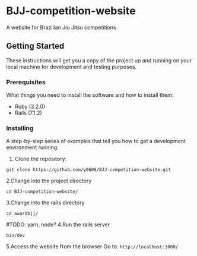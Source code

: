 # BJJ-competition-website
A website for Brazilian Jiu Jitsu competitions

## Getting Started
These instructions will get you a copy of the project up and running on your local machine for development and testing purposes.

### Prerequisites

What things you need to install the software and how to install them:

- Ruby (3.2.0)
- Rails (7.1.2)

### Installing

A step-by-step series of examples that tell you how to get a development environment running:

1. Clone the repository:
```
git clone https://github.com/y0608/BJJ-competition-website.git
```
2.Change into the project directory
```
cd BJJ-competition-website/
```
3.Change into the rails directory
```
cd awardbjj/
```
#TODO: yarn, node?
4.Run the rails server
```
bin/dev
```
5.Access the website from the browser
Go to: `http://localhost:3000/`

